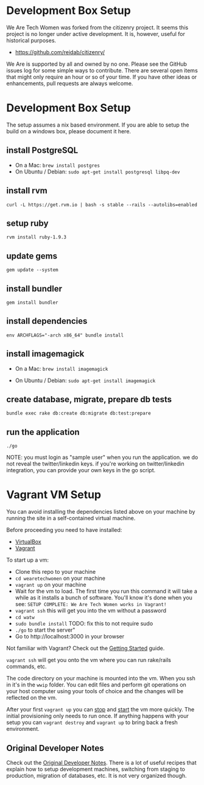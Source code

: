 # Development Box Setup
We Are Tech Women was forked from the citizenry project. It seems this project is no longer under active development. It is, however, useful for historical purposes.
- https://github.com/reidab/citizenry/

We Are is supported by all and owned by no one. Please see the GitHub issues log for some simple ways to contribute. There are several open items that might only require an hour or so of your time. If you have other ideas or enhancements, pull requests are always welcome.

# Development Box Setup

The setup assumes a nix based environment. If you are able to setup the build on a windows box, please document it here.  

## install PostgreSQL
- On a Mac: `brew install postgres`
- On Ubuntu / Debian: `sudo apt-get install postgresql libpq-dev`

## install rvm
`curl -L https://get.rvm.io | bash -s stable --rails --autolibs=enabled`

## setup ruby
`rvm install ruby-1.9.3`

## update gems
`gem update --system`

## install bundler
`gem install bundler`

## install dependencies
`env ARCHFLAGS="-arch x86_64" bundle install`

## install imagemagick
- On a Mac:
`brew install imagemagick`

- On Ubuntu / Debian:
`sudo apt-get install imagemagick`

## create database, migrate, prepare db tests
`bundle exec rake db:create db:migrate db:test:prepare`

## run the application
`./go`

NOTE: you must login as "sample user" when you run the application. we do not reveal the twitter/linkedin keys. if you're working on twitter/linkedin integration, you can provide your own keys in the go script.

# Vagrant VM Setup

You can avoid installing the dependencies listed above on your machine by running the site in a self-contained virtual machine.

Before proceeding you need to have installed:

* [VirtualBox](https://www.virtualbox.org/wiki/Downloads)
* [Vagrant](http://www.vagrantup.com/)

To start up a vm:

* Clone this repo to your machine
* `cd wearetechwomen` on your machine
* `vagrant up` on your machine
* Wait for the vm to load. The first time you run this command it will take a while as it installs a bunch of software.
    You'll know it's done when you see: `SETUP COMPLETE: We Are Tech Women works in Vagrant!`
* `vagrant ssh` this will get you into the vm without a password
* `cd watw`
* `sudo bundle install` TODO: fix this to not require sudo
* `./go` to start the server"
* Go to http://localhost:3000 in your browser

Not familiar with Vagrant? Check out the [Getting Started](http://docs.vagrantup.com/v2/getting-started/index.html) guide.

`vagrant ssh` will get you onto the vm where you can run rake/rails commands, etc.

The code directory on your machine is mounted into the vm. When you ssh in it's in the `wwip` folder. You can edit files and perform git operations on your host computer using your tools of choice and the changes will be reflected on the vm.

After your first `vagrant up` you can [stop](http://docs.vagrantup.com/v2/getting-started/teardown.html) and [start](http://docs.vagrantup.com/v2/getting-started/up.html) the vm more quickly. The initial provisioning only needs to run once. If anything happens with your setup you can `vagrant destroy` and `vagrant up` to bring back a fresh environment.

## Original Developer Notes

Check out the [Original Developer Notes](https://github.com/alexknowshtml/We-Work-In-Philly/wiki/Developer-Notes).  There is a lot of useful recipes that explain how to setup development machines, switching from staging to production, migration of databases, etc.  It is not very organized though.
